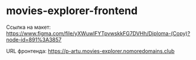 # movies-explorer-frontend

Ссылка на макет: https://www.figma.com/file/yXWuwlFYTpvwskkFG7DVHh/Diploma-(Copy)?node-id=891%3A3857

URL фронтенда: https://p-artu.movies-explorer.nomoredomains.club
